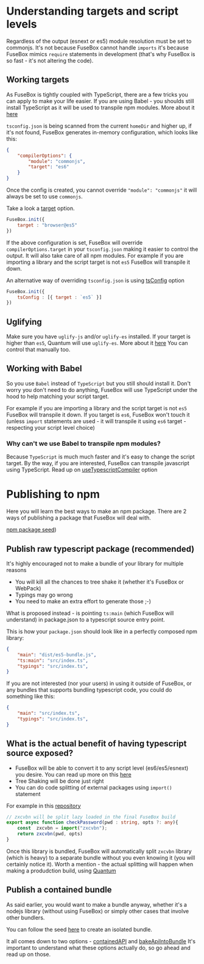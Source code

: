 # Understanding targets and script levels

Regardless of the output (esnext or es5) module resolution must be set to commonjs. It's not because FuseBox cannot handle `imports` it's because FuseBox mimics `require` statements in development (that's why FuseBox is so fast - it's not altering the code).

## Working targets

As FuseBox is tightly coupled with TypeScript, there are a few tricks you can apply to make your life easier.
If you are using Babel - you shoulds still install TypeScript as it will be used to transpile npm modules. More about it [here](#working-with-babel)


`tsconfig.json` is being scanned from the current `homeDir` and higher up, if it's not found, FuseBox generates in-memory configuration, which looks like this:

```json
{
    "compilerOptions": {
        "module": "commonjs",
        "target": "es6"
    }
}
```

Once the config is created, you cannot override `"module": "commonjs"` it will always be set to use `commonjs`.

Take a look a [target](/page/configuration#target) option.

```js
FuseBox.init({
    target : "browser@es5"
})
```

If the above configuration is set, FuseBox will override `compilerOptions.target` in your `tsconfig.json` making it easier to control the output. It will also take care of all npm modules. For example if you are importing a library and the script target is not `es5` FuseBox will transpile it down.

An alternative way of overriding `tsconfig.json` is using [tsConfig](/page/configuration#tsconfig) option


```js
FuseBox.init({
    tsConfig : [{ target : `es5` }]
})
```

## Uglifying

Make sure you have `uglify-js` and/or `uglify-es` installed. If your target is higher than `es5`, Quantum will use `uglify-es`. More about it [here](/page/quantum#uglify) You can control that manually too.


## Working with Babel

So you use `Babel` instead of `TypeScript` but you still should install it. Don't worry you don't need to do anything, FuseBox will use TypeScript under the hood to help matching your script target.

For example if you are importing a library and the script target is not `es5` FuseBox will transpile it down. If you target is `es6`, FuseBox won't touch it (unless `import` statements are used - it will transpile it using `es6` target - respecting your script level choice)

### Why can't we use Babel to transpile npm modules?

Because `TypeScript` is much much faster and it's easy to change the script target. By the way, if you are interested, FuseBox can transpile javascript using TypeScript. Read up on [useTypescriptCompiler](/page/configuration#usetypescriptcompiler) option


# Publishing to npm

Here you will learn the best ways to make an npm package. There are 2 ways of publishing a package that FuseBox will deal with.

[npm package seed](https://github.com/fuse-box/fuse-box-npm-package-seed))

## Publish raw typescript package (recommended)

It's highly encouraged not to make a bundle of your library for multiple reasons

* You will kill all the chances to tree shake it (whether it's FuseBox or WebPack)
* Typings may go wrong
* You need to make an extra effort to generate those ;-)

What is proposed instead - is pointing `ts:main` (which FuseBox will understand) in package.json to a typescript source entry point.

This is how your `package.json` should look like in a perfectly composed npm library:

```json
{
    "main": "dist/es5-bundle.js",
    "ts:main": "src/index.ts",
    "typings": "src/index.ts",
}
```

If you are not interested (nor your users) in using it outside of FuseBox, or any bundles that supports bundling typescript code, you could do something like this:

```json
{
    "main": "src/index.ts",
    "typings": "src/index.ts",
}
```

## What is the actual benefit of having typescript source exposed?

* FuseBox will be able to convert it to any script level (es6/es5/esnext) you desire. You can read up more on this [here](/page/configuration#target)
* Tree Shaking will be done just right
* You can do code splitting of external packages using `import()` statement

For example in this [repository](https://github.com/fuse-box/fuse-ts-raw-package)

```ts
// zxcvbn will be split lazy loaded in the final FuseBox build
export async function checkPassword(pwd : string, opts ?: any){
    const  zxcvbn = import("zxcvbn");
    return zxcvbn(pwd, opts)
}
```

Once this library is bundled, FuseBox will automatically split `zxcvbn` library (which is heavy) to a separate bundle without you even knowing it (you will certainly notice it). Worth a mention - the actual splitting will happen when making a produdction build, using [Quantum](/page/quantum)


## Publish a contained bundle

As said earlier, you would want to make a bundle anyway, whether it's a nodejs library (without using FuseBox) or simply other cases that involve other bundlers.

You can follow the seed [here](https://github.com/fuse-box/fuse-box-npm-package-seed) to create an isolated bundle.

It all comes down to two options - [containedAPI](/page/quantum#containedapi) and [bakeApiIntoBundle](/page/quantum#bakeapiintobundle)
It's important to understand what these options actually do, so go ahead and read up on those.